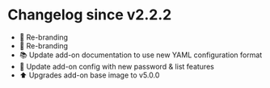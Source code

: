 # Changelog since v2.2.2
- :hammer: Re-branding 
- :hammer: Re-branding 
- :books: Update add-on documentation to use new YAML configuration format 
- :hammer: Update add-on config with new password & list features 
- :arrow_up: Upgrades add-on base image to v5.0.0 
